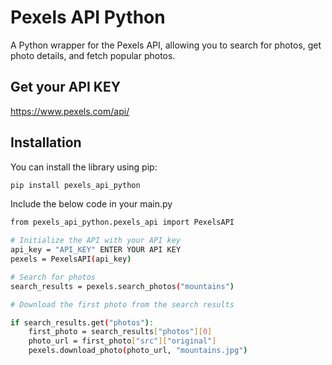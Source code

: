 # Pexels API Python

A Python wrapper for the Pexels API, allowing you to search for photos, get photo details, and fetch popular photos.

## Get your API KEY 

https://www.pexels.com/api/

## Installation

You can install the library using pip:

```bash
pip install pexels_api_python
```
Include the below code in your main.py

```bash
from pexels_api_python.pexels_api import PexelsAPI

# Initialize the API with your API key
api_key = "API_KEY" ENTER YOUR API KEY
pexels = PexelsAPI(api_key)

# Search for photos
search_results = pexels.search_photos("mountains")

# Download the first photo from the search results

if search_results.get("photos"):
    first_photo = search_results["photos"][0]
    photo_url = first_photo["src"]["original"]
    pexels.download_photo(photo_url, "mountains.jpg")